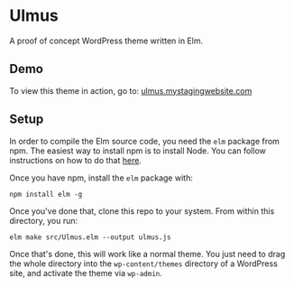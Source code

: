# Ulmus

A proof of concept WordPress theme written in Elm.

## Demo

To view this theme in action, go to: [ulmus.mystagingwebsite.com](https://ulmus.mystagingwebsite.com/)

## Setup

In order to compile the Elm source code, you need the `elm` package from npm. The easiest way to install npm is to install Node. You can follow instructions on how to do that [here](https://nodejs.org/).

Once you have npm, install the `elm` package with:

```
npm install elm -g
```

Once you've done that, clone this repo to your system. From within this directory, you run:

```
elm make src/Ulmus.elm --output ulmus.js
```

Once that's done, this will work like a normal theme. You just need to drag the whole directory into the `wp-content/themes` directory of a WordPress site, and activate the theme via `wp-admin`.
